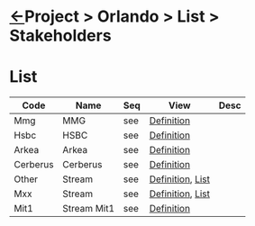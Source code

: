 <head><link rel="stylesheet" href="../../../md.css"/><script src="../../../md.js"></script></head>

[//]: #(Reference)
[Repo_Readme]:    ../README.md

[Arkea_List]:          ../list/
[Hsbc_Whatis]:         ../whatis/hsbc_whatis.md
[Mmg_Whatis]:          ../whatis/mmg_whatis.md
[Arkea_Whatis]:        ../whatis/arkea_whatis.md
[Cerbus_Whatis]:       ../whatis/cerbus_whatis.md
[Stream_Mt1_Whatis]:   ../whatis/stream_mit1_whatis.md
[Stream_Whatis]:       ../whatis/stream_whatis.md
[Stream_Other_Whatis]: ../whatis/stream_other_whatis.md
[Stream_Other_List]:   ../list/stream_other_list.md
[Stream_List]:         ../list/stream_list.md

# [&larr;][Repo_Readme]Project > Orlando > List > Stakeholders


# List
|Code|Name|Seq|View|Desc|
|-|-|-|-|-|
|Mmg|MMG|see|[Definition][Cerbus_Whatis]
|Hsbc|HSBC|see|[Definition][Hsbc_Whatis]
|Arkea|Arkea|see|[Definition][Arkea_Whatis]
|Cerberus|Cerberus|see|[Definition][Cerbus_Whatis]|
|Other|Stream|see|[Definition][Stream_Other_Whatis], [List][Stream_Other_Whatis]|
|Mxx|Stream|see|[Definition][Stream_Whatis], [List][Stream_List]|
|Mit1|Stream Mit1|see|[Definition][Stream_Mt1_Whatis]|
<br>
